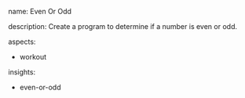 name: Even Or Odd

description: Create a program to determine if a number is even or odd.

aspects:
  - workout

insights:
  - even-or-odd